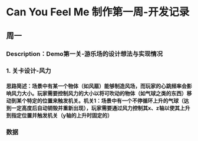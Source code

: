 # Can You Feel Me 制作第一周-开发记录

## 周一
### Description：Demo第一关-游乐场的设计想法与实现情况

### 1. 关卡设计-风力
#### 思路简述：场景中有某一个物体（如风扇）能够制造风场，而玩家的心跳频率会影响风力大小。玩家需要控制风力的大小以将可吹动的物体（如气球之类的东西）移动到某个特定的位置来触发机关。机关1：场景中有一个不停循环上升的气球（达到一定高度后自动销毁并重新出现），玩家需要通过风力控制其x、z轴以使其上升到指定位置并触发机关（y轴的上升时固定的）


### 数据


